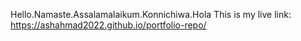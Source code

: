 Hello.Namaste.Assalamalaikum.Konnichiwa.Hola
This is my live link: https://ashahmad2022.github.io/portfolio-repo/